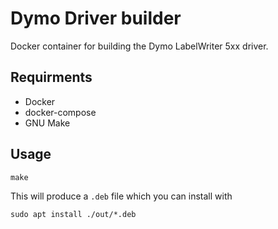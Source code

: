 # Dymo Driver builder

Docker container for building the Dymo LabelWriter 5xx driver.

## Requirments
- Docker
- docker-compose
- GNU Make

## Usage
```
make
```
This will produce a `.deb` file which you can install with
```
sudo apt install ./out/*.deb
```